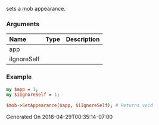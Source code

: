 sets a mob appearance.
### Arguments
**Name**|**Type**|**Description**
:---|:---|:---
app||
iIgnoreSelf||

### Example

```perl
my $app = 1;
my $iIgnoreSelf = 1;

$mob->SetAppearance($app, $iIgnoreSelf); # Returns void
```


Generated On 2018-04-29T00:35:14-07:00